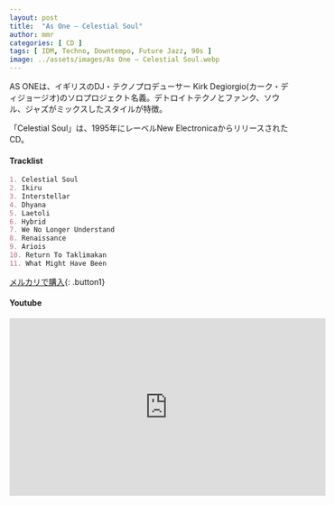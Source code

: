 ```yaml
---
layout: post
title:  "As One – Celestial Soul"
author: mmr
categories: [ CD ]
tags: [ IDM, Techno, Downtempo, Future Jazz, 90s ]
image: ../assets/images/As One – Celestial Soul.webp
---
```


AS ONEは、イギリスのDJ・テクノプロデューサー Kirk Degiorgio(カーク・ディジョージオ)のソロプロジェクト名義。デトロイトテクノとファンク、ソウル、ジャズがミックスしたスタイルが特徴。

「Celestial Soul」は、1995年にレーベルNew ElectronicaからリリースされたCD。

#### Tracklist
```md
1. Celestial Soul
2. Ikiru
3. Interstellar
4. Dhyana
5. Laetoli
6. Hybrid
7. We No Longer Understand
8. Renaissance
9. Ariois
10. Return To Taklimakan
11. What Might Have Been
```

[メルカリで購入](https://jp.mercari.com/item/m27619218367?afid=6142608987){: .button1}

#### Youtube
<iframe width="560" height="315" src="https://www.youtube.com/embed/LSX7OegxV74?si=1BBl2UB7y0dqehNf" title="YouTube video player" frameborder="0" allow="accelerometer; autoplay; clipboard-write; encrypted-media; gyroscope; picture-in-picture; web-share" referrerpolicy="strict-origin-when-cross-origin" allowfullscreen></iframe>